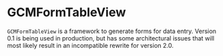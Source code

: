 GCMFormTableView
================

`GCMFormTableView` is a framework to generate forms for data entry.
Version 0.1 is being used in production, but has some architectural issues that will most likely
result in an incompatible rewrite for version 2.0.

